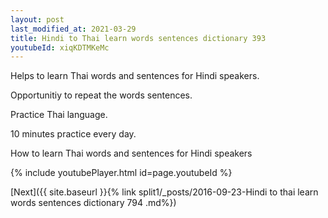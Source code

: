 ```yaml
---
layout: post
last_modified_at: 2021-03-29
title: Hindi to Thai learn words sentences dictionary 393 
youtubeId: xiqKDTMKeMc
---
```

 
 
Helps to learn Thai words and sentences for Hindi speakers.

Opportunitiy to repeat the words sentences. 

Practice Thai language. 
 
10 minutes practice every day. 
 
How to learn Thai words and sentences for Hindi speakers 
 
{% include youtubePlayer.html id=page.youtubeId %}
 
 
[Next]({{ site.baseurl }}{% link  split1/_posts/2016-09-23-Hindi to thai learn words sentences dictionary 794 .md%})
 

